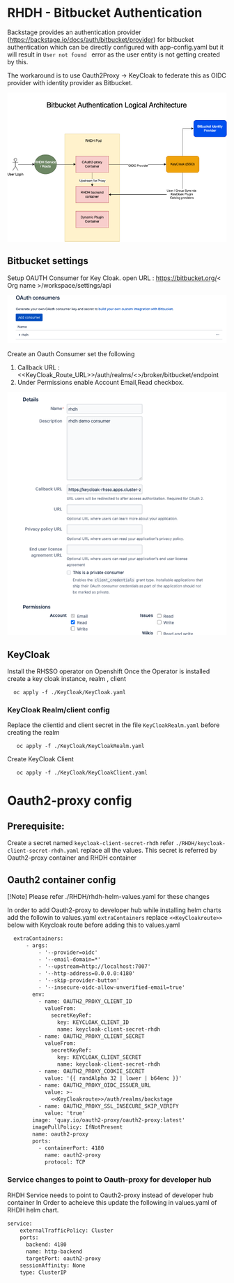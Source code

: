 # RHDH - Bitbucket Authentication 

Backstage provides an authentication provider (https://backstage.io/docs/auth/bitbucket/provider) for bitbucket authentication which can be directly configured with app-config.yaml but it will result in ```User not found ``` error as the user entity is not getting created by this.

The workaround is to use Oauth2Proxy -> KeyCloak to federate this as OIDC provider with identity provider as Bitbucket.

![Alt text](./docs/assets/bitbucket-rhdh.png?raw=true "Logical Architecture")

## Bitbucket settings

Setup OAUTH Consumer for Key Cloak. open URL : https://bitbucket.org/< Org name >/workspace/settings/api

![Alt text](./docs/assets/Bitbucket-oauthconsumer.png "OAuth Consumer")

Create an Oauth Consumer set the following

1) Callback URL : <<KeyCloak_Route_URL>>/auth/realms/<<realmname>>/broker/bitbucket/endpoint
2) Under Permissions enable Account Email,Read checkbox.

![Alt text](./docs/assets/bitbucket-consumer-details.png "OAuth Consumer Detail")


## KeyCloak

Install the RHSSO operator on Openshift Once the Operator is installed create a key cloak instance, realm , client

```
  oc apply -f ./KeyCloak/KeyCloak.yaml
```

### KeyCloak Realm/client config

Replace the clientid and client secret in the file `KeyCloakRealm.yaml` before creating the realm

```
   oc apply -f ./KeyCloak/KeyCloakRealm.yaml
```

Create KeyCloak Client

```
   oc apply -f ./KeyCloak/KeyCloakClient.yaml
```

# Oauth2-proxy config

## Prerequisite:

Create a secret named `keycloak-client-secret-rhdh` refer `./RHDH/keycloak-client-secret-rhdh.yaml` replace all the values. This secret is referred by Oauth2-proxy container and RHDH container

## Oauth2 container config 

[!Note]
    Please refer ./RHDH/rhdh-helm-values.yaml for these changes

In order to add Oauth2-proxy to developer hub while installing helm charts add the followin to values.yaml `extraContainers` replace `<<KeyCloakroute>>` below with Keycloak route before adding this to values.yaml

``` 
  extraContainers:
      - args:
          - '--provider=oidc'
          - '--email-domain=*'
          - '--upstream=http://localhost:7007'
          - '--http-address=0.0.0.0:4180'
          - '--skip-provider-button'
          - '--insecure-oidc-allow-unverified-email=true'
        env:
          - name: OAUTH2_PROXY_CLIENT_ID
            valueFrom:
              secretKeyRef:
                key: KEYCLOAK_CLIENT_ID
                name: keycloak-client-secret-rhdh
          - name: OAUTH2_PROXY_CLIENT_SECRET
            valueFrom:
              secretKeyRef:
                key: KEYCLOAK_CLIENT_SECRET
                name: keycloak-client-secret-rhdh
          - name: OAUTH2_PROXY_COOKIE_SECRET
            value: '{{ randAlpha 32 | lower | b64enc }}'
          - name: OAUTH2_PROXY_OIDC_ISSUER_URL
            value: >-
              <<KeyCloakroute>>/auth/realms/backstage
          - name: OAUTH2_PROXY_SSL_INSECURE_SKIP_VERIFY
            value: 'true'
        image: 'quay.io/oauth2-proxy/oauth2-proxy:latest'
        imagePullPolicy: IfNotPresent
        name: oauth2-proxy
        ports:
          - containerPort: 4180
            name: oauth2-proxy
            protocol: TCP
```            

### Service changes to point to Oauth-proxy for developer hub

RHDH Service needs to point to Oauth2-proxy instead of developer hub container In Order to acheieve this update the following in values.yaml of RHDH helm chart.

```
service:
    externalTrafficPolicy: Cluster
    ports:
      backend: 4180
      name: http-backend
      targetPort: oauth2-proxy
    sessionAffinity: None
    type: ClusterIP
```    